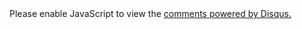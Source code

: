 <div class="page-blank">
    <div id="disqus_thread"></div>
    <script type="text/javascript">
        var disqus_shortname = 'huangwei1024';
        (function() {
            var dsq = document.createElement('script'); dsq.type = 'text/javascript'; dsq.async = true;
            dsq.src = 'http://' + disqus_shortname + '.disqus.com/embed.js';
            (document.getElementsByTagName('head')[0] || document.getElementsByTagName('body')[0]).appendChild(dsq);
        })();
    </script>
    <noscript>
        Please enable JavaScript to view the <a href="http://disqus.com/?ref_noscript">comments powered by Disqus.</a>
    </noscript>
</div>

